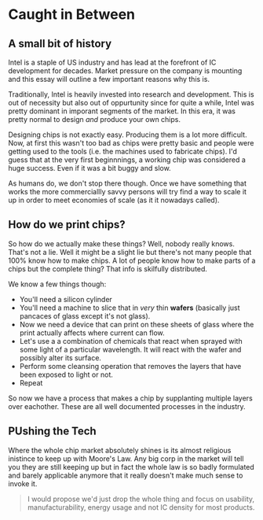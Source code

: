 # Caught in Between
## A small bit of history
Intel is a staple of US industry and has lead at the forefront of IC development for decades. Market pressure on the company is mounting and this essay will outline a few important reasons why this is.

Traditionally, Intel is heavily invested into research and development. This is out of necessity but also out of oppurtunity since for quite a while, Intel was pretty dominant in imporant segments of the market. In this era, it was pretty normal to design *and* produce your own chips.

Designing chips is not exactly easy. Producing them is a lot more difficult. Now, at first this wasn't too bad as chips were pretty basic and people were getting used to the tools (i.e. the machines used to fabricate chips). I'd guess that at the very first beginnnings, a working chip was considered a huge success. Even if it was a bit buggy and slow.

As humans do, we don't stop there though. Once we have something that works the more commerciallly savvy persons will try find a way to scale it up in order to meet economies of scale (as it it nowadays called).

## How do we print chips?
So how do we actually make these things? Well, nobody really knows. That's not a lie. Well it might be a slight lie but there's not many people that 100% know how to make chips. A lot of people know how to make parts of a chips but the complete thing? That info is skilfully distributed.

We know a few things though:
* You'll need a silicon cylinder
* You'll need a machine to slice that in *very* thin **wafers** (basically just pancaces of glass except it's not glass).
* Now we need a device that can print on these sheets of glass where the print actually affects where current can flow.
* Let's use a a combination of chemicals that react when sprayed with some light of a particular wavelength. It will react with the wafer and possibly alter its surface.
* Perform some cleansing operation that removes the layers that have been exposed to light or not.
* Repeat

So now we have a process that makes a chip by supplanting multiple layers over eachother. These are all well documented processes in the industry.

## PUshing the Tech
Where the whole chip market absolutely shines is its almost religious inistince to keep up with Moore's Law. Any big corp in the market will tell you they are still keeping up but in fact the whole law is so badly formulated and barely applicable anymore that it really doesn't make much sense to invoke it. 

> I would propose we'd just drop the whole thing and focus on usability, manufacturability, energy usage and not IC density for most products.

